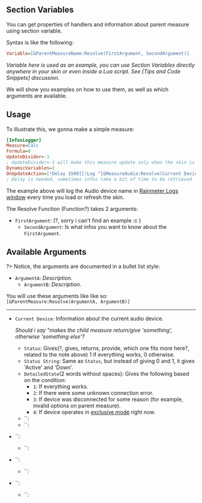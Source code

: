 ## Section Variables

You can get properties of handlers and information about parent measure using section variable.

Syntax is like the following:

```ini
Variable=[&ParentMeasureName:Resolve(FirstArgument, SecondArgument)]
```

_Variable here is used as an example, you can use Section Variables directly anywhere in your skin or even inside a Lua script. See [Tips and Code Snippets] discussion._

We will show you examples on how to use them, as well as which arguments are available.

## Usage

To illustrate this, we gonna make a simple measure:

```ini
[InfosLogger]
Measure=Calc
Formula=0
UpdateDivider=-1
; UpdateDivider=-1 will make this measure update only when the skin is loaded or refreshed
DynamicVariables=1
OnUpdateAction=[!Delay 1500][!Log "[&MeasureAudio:Resolve(Current Device, Name)]"]
; Delay is needed, sometimes infos take a bit of time to be retrieved
```

The example above will log the Audio device name in [Rainmeter Logs window]() every time you load or refresh the skin.

The Resolve Function (Function?) takes 2 arguments:

- `FirstArgument`: (?, sorry i can't find an example :c )
  - `SecondArgument`: Is what infos you want to know about the `FirstArgument`.

## Available Arguments

?> Notice, the arguments are documented in a bullet list style:

- `ArgumentA`: _Description._
  - `ArgumentB`: _Description._

You will use these arguments like like so: `[&ParentMeasure:Resolve(ArgumentA, ArgumentB)]`

---

- `Current Device`: Information about the current audio device.

  _Should i say "makes the child measure return/give 'something', otherwise 'something else'?_

  - `Status`: Gives(?, gives, returns, provide, which one fits more here?, related to the note above) 1 if everything works, 0 otherwise.
  - `Status String`: Same as `Status`, but instead of giving 0 and 1, it gives 'Active' and 'Down'.
  - `DetailedState`(2 words without spaces): Gives the following based on the condition:
    - `1`: If everything works.
    - `2`: If there were some unknown connection error.
    - `3`: If device was disconnected for some reason (for example, invalid options on parent measure).
    - `4`: If device operates in [exclusive mode]() right now.
  - ``:
  - ``:

- ``:

  - ``:

- ``:

  - ``:

- ``:
  - ``:

